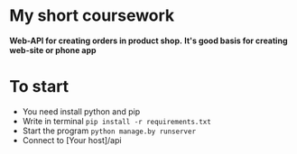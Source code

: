 # My short coursework

**Web-API for creating orders in product shop.** 
**It's good basis for creating web-site or phone app**

# To start
- You need install python and pip
- Write in terminal `pip install -r requirements.txt`
- Start the program `python manage.by runserver`
- Connect to [Your host]/api